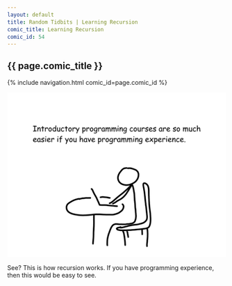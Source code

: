 ```yaml
---
layout: default
title: Random Tidbits | Learning Recursion
comic_title: Learning Recursion
comic_id: 54
---
```


## {{ page.comic_title }}

{% include navigation.html comic_id=page.comic_id %}

![](/assets/images/54.png)

See? This is how recursion works. If you have programming experience, then this would be easy to see.
